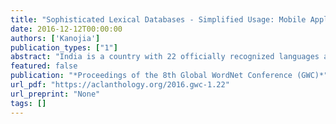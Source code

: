 ```yaml
---
title: "Sophisticated Lexical Databases - Simplified Usage: Mobile Applications and Browser Plugins For Wordnets"
date: 2016-12-12T00:00:00
authors: ['Kanojia']
publication_types: ["1"]
abstract: "India is a country with 22 officially recognized languages and 17 of these have WordNets, a crucial resource. Web browser based interfaces are available for these WordNets, but are not suited for mobile devices which deters people from effectively using this resource. We present our initial work on developing mobile applications and browser extensions to access WordNets for Indian Languages. Our contribution is two fold: (1) We develop mobile applications for the Android, iOS and Windows Phone OS platforms for Hindi, Marathi and Sanskrit WordNets which allow users to search for words and obtain more information along with their translations in English and other Indian languages. (2) We also develop browser extensions for English, Hindi, Marathi, and Sanskrit WordNets, for both Mozilla Firefox, and Google Chrome. We believe that such applications can be quite helpful in a classroom scenario, where students would be able to access the WordNets as dictionaries as well as lexical knowledge bases. This can help in overcoming the language barrier along with furthering language understanding."
featured: false
publication: "*Proceedings of the 8th Global WordNet Conference (GWC)*"
url_pdf: "https://aclanthology.org/2016.gwc-1.22"
url_preprint: "None"
tags: []
---
```


